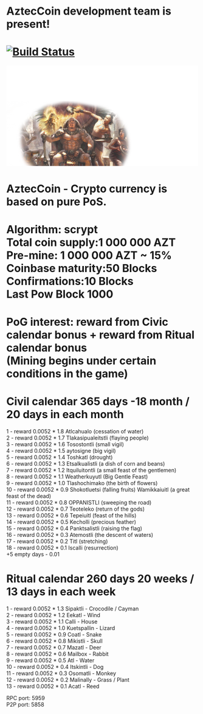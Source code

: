 AztecCoin development team is present!
===========================
[![Build Status](https://api.travis-ci.org/DevelCurrency/AztecCoin.svg?branch=master)](https://travis-ci.org/DevelCurrency/AztecCoin)
===========================
![img](https://github.com/DevelCurrency/AztecCoin/blob/master/src/qt/res/images/bkg.png)



AztecCoin - Crypto currency is based on pure PoS.
===========================

Algorithm: scrypt <BR>
Total coin supply:1 000 000 AZT<BR>
Pre-mine: 1 000 000 AZT ~ 15% <BR>
Coinbase maturity:50 Blocks<BR>
Confirmations:10 Blocks<BR>
Last Pow Block 1000<BR>
===========================
PoG interest:
reward from Civic calendar bonus + reward from Ritual calendar bonus<BR>
(Mining begins under certain conditions in the game)
===========================

Civil calendar 365 days -18 month / 20 days in each month
===========================
1 - reward 0.0052 * 1.8 Atlcahualo (cessation of water)<BR>
2 - reward 0.0052 * 1.7 Tlakasipualeitstli (flaying people)<BR>
3 - reward 0.0052 * 1.6 Tosostontli (small vigil)<BR>
4 - reward 0.0052 * 1.5 aytosigne (big vigil)<BR>
5 - reward 0.0052 * 1.4 Toshkatl (drought)<BR>
6 - reward 0.0052 * 1.3 Etsalkualistli (a dish of corn and beans)<BR>
7 - reward 0.0052 * 1.2 Itquiluitontli (a small feast of the gentlemen)<BR>
8 - reward 0.0052 * 1.1 Weatherkuyutl (Big Gentle Feast)<BR>
9 - reward 0.0052 * 1.0 Tlashochimako (the birth of flowers)<BR>
10 - reward 0.0052 * 0.9 Shokotluetsi (falling fruits) Wamikkaiuitl (a great feast of the dead)<BR>
11 - reward 0.0052 * 0.8 OPPANISTLI (sweeping the road)<BR>
12 - reward 0.0052 * 0.7 Teoteleko (return of the gods)<BR>
13 - reward 0.0052 * 0.6 Tepeiuitl (feast of the hills)<BR>
14 - reward 0.0052 * 0.5 Kecholli (precious feather)<BR>
15 - reward 0.0052 * 0.4 Panktsalistli (raising the flag)<BR>
16 - reward 0.0052 * 0.3 Atemostli (the descent of waters)<BR>
17 - reward 0.0052 * 0.2 Titl (stretching)<BR>
18 - reward 0.0052 * 0.1 Iscalli (resurrection)<BR>
+5 empty days - 0.01


Ritual calendar 260 days 20 weeks / 13 days in each week
===========================
1 - reward 0.0052 * 1.3 Sipaktli - Crocodile / Cayman <BR>
2 - reward 0.0052 * 1.2 Eekatl - Wind <BR>
3 - reward 0.0052 * 1.1 Calli - House <BR>
4 - reward 0.0052 * 1.0 Kuetspallin - Lizard <BR>
5 - reward 0.0052 * 0.9 Coatl - Snake <BR>
6 - reward 0.0052 * 0.8 Mikistli - Skull <BR>
7 - reward 0.0052 * 0.7 Mazatl - Deer <BR>
8 - reward 0.0052 * 0.6 Mailbox - Rabbit<BR>
9 - reward 0.0052 * 0.5 Atl - Water<BR>
10 - reward 0.0052 * 0.4 Itskintli - Dog<BR>
11 - reward 0.0052 * 0.3 Osomatli - Monkey<BR>
12 - reward 0.0052 * 0.2 Malinally - Grass / Plant<BR>
13 - reward 0.0052 * 0.1 Acatl - Reed<BR>

RPC port: 5959 <BR>
P2P port: 5858 <BR>
